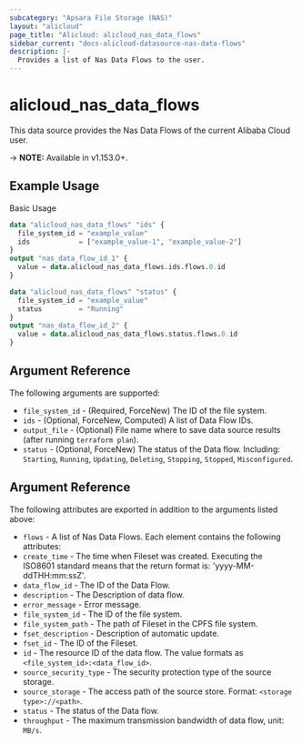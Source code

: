 ```yaml
---
subcategory: "Apsara File Storage (NAS)"
layout: "alicloud"
page_title: "Alicloud: alicloud_nas_data_flows"
sidebar_current: "docs-alicloud-datasource-nas-data-flows"
description: |-
  Provides a list of Nas Data Flows to the user.
---
```


# alicloud\_nas\_data\_flows

This data source provides the Nas Data Flows of the current Alibaba Cloud user.

-> **NOTE:** Available in v1.153.0+.

## Example Usage

Basic Usage

```terraform
data "alicloud_nas_data_flows" "ids" {
  file_system_id = "example_value"
  ids            = ["example_value-1", "example_value-2"]
}
output "nas_data_flow_id_1" {
  value = data.alicloud_nas_data_flows.ids.flows.0.id
}

data "alicloud_nas_data_flows" "status" {
  file_system_id = "example_value"
  status         = "Running"
}
output "nas_data_flow_id_2" {
  value = data.alicloud_nas_data_flows.status.flows.0.id
}

```

## Argument Reference

The following arguments are supported:

* `file_system_id` - (Required, ForceNew) The ID of the file system.
* `ids` - (Optional, ForceNew, Computed)  A list of Data Flow IDs.
* `output_file` - (Optional) File name where to save data source results (after running `terraform plan`).
* `status` - (Optional, ForceNew) The status of the Data flow. Including: `Starting`, `Running`, `Updating`, `Deleting`, `Stopping`, `Stopped`, `Misconfigured`.

## Argument Reference

The following attributes are exported in addition to the arguments listed above:

* `flows` - A list of Nas Data Flows. Each element contains the following attributes:
 * `create_time` - The time when Fileset was created. Executing the ISO8601 standard means that the return format is: 'yyyy-MM-ddTHH:mm:ssZ'.
 * `data_flow_id` - The ID of the Data Flow.
 * `description` - The Description of data flow.
 * `error_message` - Error message.
 * `file_system_id` - The ID of the file system.
 * `file_system_path` - The path of Fileset in the CPFS file system.
 * `fset_description` - Description of automatic update.
 * `fset_id` - The ID of the Fileset.
 * `id` - The resource ID of the data flow. The value formats as `<file_system_id>:<data_flow_id>`.
 * `source_security_type` - The security protection type of the source storage.
 * `source_storage` - The access path of the source store. Format: `<storage type>://<path>`.
 * `status` - The status of the Data flow.
 * `throughput` - The maximum transmission bandwidth of data flow, unit: `MB/s`.